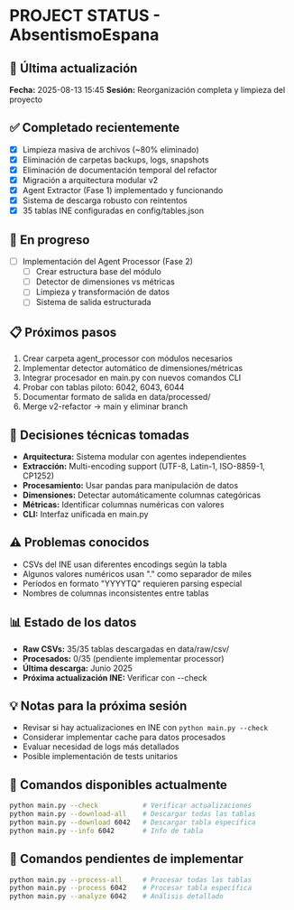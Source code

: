 # PROJECT STATUS - AbsentismoEspana

## 📅 Última actualización
**Fecha:** 2025-08-13 15:45
**Sesión:** Reorganización completa y limpieza del proyecto

## ✅ Completado recientemente
- [x] Limpieza masiva de archivos (~80% eliminado)
- [x] Eliminación de carpetas backups, logs, snapshots
- [x] Eliminación de documentación temporal del refactor
- [x] Migración a arquitectura modular v2
- [x] Agent Extractor (Fase 1) implementado y funcionando
- [x] Sistema de descarga robusto con reintentos
- [x] 35 tablas INE configuradas en config/tables.json

## 🔄 En progreso
- [ ] Implementación del Agent Processor (Fase 2)
  - [ ] Crear estructura base del módulo
  - [ ] Detector de dimensiones vs métricas
  - [ ] Limpieza y transformación de datos
  - [ ] Sistema de salida estructurada

## 📋 Próximos pasos
1. Crear carpeta agent_processor con módulos necesarios
2. Implementar detector automático de dimensiones/métricas
3. Integrar procesador en main.py con nuevos comandos CLI
4. Probar con tablas piloto: 6042, 6043, 6044
5. Documentar formato de salida en data/processed/
6. Merge v2-refactor → main y eliminar branch

## 🔧 Decisiones técnicas tomadas
- **Arquitectura:** Sistema modular con agentes independientes
- **Extracción:** Multi-encoding support (UTF-8, Latin-1, ISO-8859-1, CP1252)
- **Procesamiento:** Usar pandas para manipulación de datos
- **Dimensiones:** Detectar automáticamente columnas categóricas
- **Métricas:** Identificar columnas numéricas con valores
- **CLI:** Interfaz unificada en main.py

## ⚠️ Problemas conocidos
- CSVs del INE usan diferentes encodings según la tabla
- Algunos valores numéricos usan "." como separador de miles
- Períodos en formato "YYYYTQ" requieren parsing especial
- Nombres de columnas inconsistentes entre tablas

## 📊 Estado de los datos
- **Raw CSVs:** 35/35 tablas descargadas en data/raw/csv/
- **Procesados:** 0/35 (pendiente implementar processor)
- **Última descarga:** Junio 2025
- **Próxima actualización INE:** Verificar con --check

## 💡 Notas para la próxima sesión
- Revisar si hay actualizaciones en INE con `python main.py --check`
- Considerar implementar cache para datos procesados
- Evaluar necesidad de logs más detallados
- Posible implementación de tests unitarios

## 🚀 Comandos disponibles actualmente
```bash
python main.py --check           # Verificar actualizaciones
python main.py --download-all    # Descargar todas las tablas
python main.py --download 6042   # Descargar tabla específica
python main.py --info 6042       # Info de tabla
```

## 📝 Comandos pendientes de implementar
```bash
python main.py --process-all     # Procesar todas las tablas
python main.py --process 6042    # Procesar tabla específica
python main.py --analyze 6042    # Análisis detallado
```